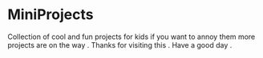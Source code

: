 # MiniProjects

Collection of cool and fun projects for kids if you want to annoy them more projects are on the way . 
Thanks for visiting this .
Have a good day .
